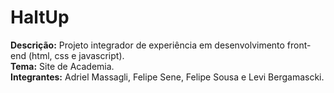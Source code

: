 # HaltUp

<b>Descrição:</b> Projeto integrador de experiência em desenvolvimento front-end (html, css e javascript).<br>
<b>Tema:</b> Site de Academia.<br>
<b>Integrantes:</b> Adriel Massagli, Felipe Sene, Felipe Sousa e Levi Bergamascki.
